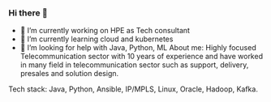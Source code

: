 ### Hi there 👋
- 🔭 I’m currently working on HPE as Tech consultant
- 🌱 I’m currently learning cloud and kubernetes
- 🤔 I’m looking for help with Java, Python, ML
About me: 
Highly focused Telecommunication sector with 10 years of experience and have worked in many field in telecommunication sector such as support, delivery, presales and solution design.

Tech stack:
Java, Python, Ansible, IP/MPLS, Linux, Oracle, Hadoop, Kafka. 
